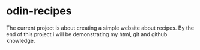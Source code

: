 # odin-recipes

The current project is about creating a simple website about recipes.
By the end of this project i will be demonstrating my html, git and github knowledge.
